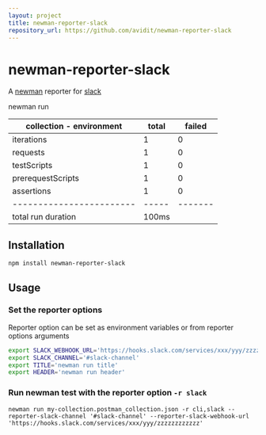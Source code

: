 ```yaml
---
layout: project
title: newman-reporter-slack
repository_url: https://github.com/avidit/newman-reporter-slack
---
```


# newman-reporter-slack

A [newman](https://github.com/postmanlabs/newman) reporter for [slack](https://slack.com/)

newman run

| collection - environment | total | failed  |
|--------------------------|-------|---------|
| iterations               | 1     | 0       |
| requests                 | 1     | 0       |
| testScripts              | 1     | 0       |
| prerequestScripts        | 1     | 0       |
| assertions               | 1     | 0       |
| ------------------------ | ----- | ------- |
| total run duration       | 100ms |         |

## Installation

```npm install newman-reporter-slack```

## Usage

### Set the reporter options

Reporter option can be set as environment variables or from reporter options arguments

```sh
export SLACK_WEBHOOK_URL='https://hooks.slack.com/services/xxx/yyy/zzzzzzzzzzzz'
export SLACK_CHANNEL='#slack-channel'
export TITLE='newman run title'
export HEADER='newman run header'
```

### Run newman test with the reporter option `-r slack`

```newman run my-collection.postman_collection.json -r cli,slack --reporter-slack-channel '#slack-channel' --reporter-slack-webhook-url 'https://hooks.slack.com/services/xxx/yyy/zzzzzzzzzzzz'```
